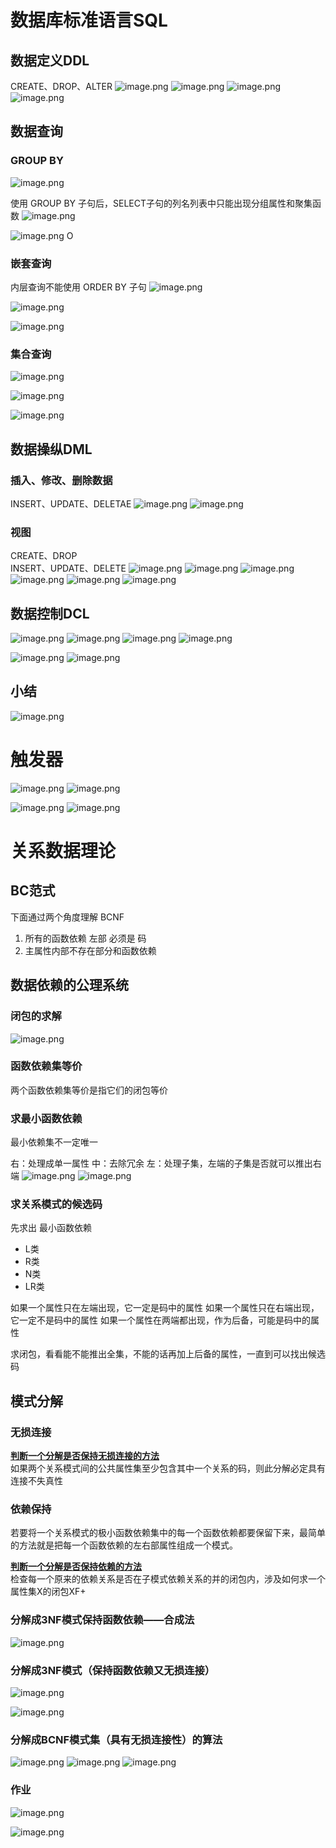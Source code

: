 # 数据库标准语言SQL
## 数据定义DDL
CREATE、DROP、ALTER
![image.png](https://bu.dusays.com/2023/10/15/652c0a35a7e5c.png)
![image.png](https://bu.dusays.com/2023/10/15/652c0b23e20be.png)
![image.png](https://bu.dusays.com/2023/10/15/652c0c5e89ba7.png)
![image.png](https://bu.dusays.com/2023/10/15/652c0be326946.png)





## 数据查询
### GROUP BY
![image.png](https://bu.dusays.com/2023/09/30/651799198791e.png)


使用 GROUP BY 子句后，SELECT子句的列名列表中只能出现分组属性和聚集函数
![image.png](https://bu.dusays.com/2023/09/30/651795c94cf97.png)

![image.png](https://bu.dusays.com/2023/09/30/651798d8cf968.png)
O

### 嵌套查询
内层查询不能使用 ORDER BY 子句
![image.png](https://bu.dusays.com/2023/09/30/651799d91b340.png)

![image.png](https://bu.dusays.com/2023/09/30/6517a089ab763.png)

![image.png](https://bu.dusays.com/2023/09/30/6517a0453ffab.png)
### 集合查询
![image.png](https://bu.dusays.com/2023/09/30/6517a10243790.png)

![image.png](https://bu.dusays.com/2023/09/30/6517a1d16eeae.png)

![image.png](https://bu.dusays.com/2023/09/30/6517a37a6f797.png)

## 数据操纵DML
### 插入、修改、删除数据
INSERT、UPDATE、DELETAE
![image.png](https://bu.dusays.com/2023/10/16/652c1428a84e3.png)
![image.png](https://bu.dusays.com/2023/10/16/652c1485753e4.png)


### 视图
CREATE、DROP   
INSERT、UPDATE、DELETE
![image.png](https://bu.dusays.com/2023/10/16/652c167994081.png)
![image.png](https://bu.dusays.com/2023/10/16/652c163650af9.png)
![image.png](https://bu.dusays.com/2023/09/30/6517a53a4c4fe.png)
![image.png](https://bu.dusays.com/2023/10/16/652c172205c0e.png)
![image.png](https://bu.dusays.com/2023/09/30/6517a517b4f5f.png)
![image.png](https://bu.dusays.com/2023/09/30/6517a6401e0fe.png)

## 数据控制DCL
![image.png](https://bu.dusays.com/2023/10/16/652c91ad2e078.png)
![image.png](https://bu.dusays.com/2023/10/16/652c92080b04f.png)
![image.png](https://bu.dusays.com/2023/10/16/652c923a2af3a.png)
![image.png](https://bu.dusays.com/2023/10/16/652c926062af3.png)

![image.png](https://bu.dusays.com/2023/10/16/652c92bbb49c6.png)
![image.png](https://bu.dusays.com/2023/10/16/652c92e72e227.png)

## 小结
![image.png](https://bu.dusays.com/2023/09/30/6517a6e45b141.png)

# 触发器
![image.png](https://bu.dusays.com/2023/10/16/652c93f022f27.png)
![image.png](https://bu.dusays.com/2023/10/16/652d57330a815.png)

![image.png](https://bu.dusays.com/2023/10/16/652d5756b313b.png)
![image.png](https://bu.dusays.com/2023/10/16/652d576bab1ff.png)

# 关系数据理论
## BC范式
下面通过两个角度理解 BCNF 
1. 所有的函数依赖 左部 必须是 码
2. 主属性内部不存在部分和函数依赖

## 数据依赖的公理系统
### 闭包的求解
![image.png](https://bu.dusays.com/2023/09/30/6517f74b74124.png)

### 函数依赖集等价
两个函数依赖集等价是指它们的闭包等价

### **求最小函数依赖** 

最小依赖集不一定唯一

右：处理成单一属性
中：去除冗余
左：处理子集，左端的子集是否就可以推出右端
![image.png](https://bu.dusays.com/2023/10/09/6523a3329ab4b.png)
![image.png](https://bu.dusays.com/2023/09/30/6517fbe7663e5.png)

### 求关系模式的候选码
先求出 最小函数依赖

- L类
- R类
- N类
- LR类

如果一个属性只在左端出现，它一定是码中的属性
如果一个属性只在右端出现，它一定不是码中的属性
如果一个属性在两端都出现，作为后备，可能是码中的属性

求闭包，看看能不能推出全集，不能的话再加上后备的属性，一直到可以找出候选码

## 模式分解
### 无损连接
<u>**判断一个分解是否保持无损连接的方法**</u>  
如果两个关系模式间的公共属性集至少包含其中一个关系的码，则此分解必定具有连接不失真性


### 依赖保持
若要将一个关系模式的极小函数依赖集中的每一个函数依赖都要保留下来，最简单的方法就是把每一个函数依赖的左右部属性组成一个模式。

<u>**判断一个分解是否保持依赖的方法**</u>  
检查每一个原来的依赖关系是否在子模式依赖关系的并的闭包内，涉及如何求一个属性集X的闭包XF+

### 分解成3NF模式保持函数依赖——合成法
![image.png](https://bu.dusays.com/2023/10/08/652242bd3a017.png)

### 分解成3NF模式（保持函数依赖又无损连接）
![image.png](https://bu.dusays.com/2023/10/08/65224423b028a.png)

![image.png](https://bu.dusays.com/2023/10/08/65224598b1600.png)

### **分解成BCNF模式集（具有无损连接性）的算法**
![image.png](https://bu.dusays.com/2023/10/08/65225154e52d3.png)
![image.png](https://bu.dusays.com/2023/10/08/6522537fe5cd6.png)
![image.png](https://bu.dusays.com/2023/10/08/6522524f8efcb.png)

### 作业
![image.png](https://bu.dusays.com/2023/10/08/65223fe5d2f8d.png)

![image.png](https://bu.dusays.com/2023/10/08/65223ffc8308e.png)


# 